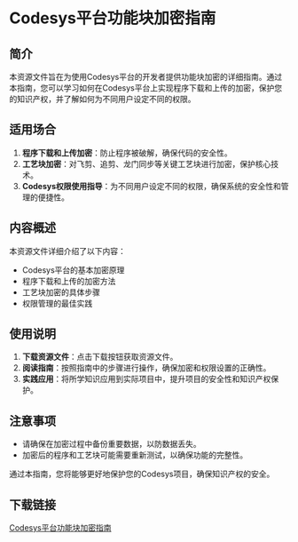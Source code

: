 # Codesys平台功能块加密指南

## 简介

本资源文件旨在为使用Codesys平台的开发者提供功能块加密的详细指南。通过本指南，您可以学习如何在Codesys平台上实现程序下载和上传的加密，保护您的知识产权，并了解如何为不同用户设定不同的权限。

## 适用场合

1. **程序下载和上传加密**：防止程序被破解，确保代码的安全性。
2. **工艺块加密**：对飞剪、追剪、龙门同步等关键工艺块进行加密，保护核心技术。
3. **Codesys权限使用指导**：为不同用户设定不同的权限，确保系统的安全性和管理的便捷性。

## 内容概述

本资源文件详细介绍了以下内容：

- Codesys平台的基本加密原理
- 程序下载和上传的加密方法
- 工艺块加密的具体步骤
- 权限管理的最佳实践

## 使用说明

1. **下载资源文件**：点击下载按钮获取资源文件。
2. **阅读指南**：按照指南中的步骤进行操作，确保加密和权限设置的正确性。
3. **实践应用**：将所学知识应用到实际项目中，提升项目的安全性和知识产权保护。

## 注意事项

- 请确保在加密过程中备份重要数据，以防数据丢失。
- 加密后的程序和工艺块可能需要重新测试，以确保功能的完整性。

通过本指南，您将能够更好地保护您的Codesys项目，确保知识产权的安全。

## 下载链接

[Codesys平台功能块加密指南](https://pan.quark.cn/s/9c3268f1ce54)